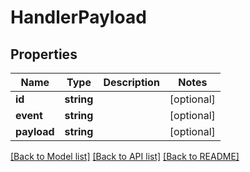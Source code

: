 # HandlerPayload

## Properties
Name | Type | Description | Notes
------------ | ------------- | ------------- | -------------
**id** | **string** |  | [optional] 
**event** | **string** |  | [optional] 
**payload** | **string** |  | [optional] 

[[Back to Model list]](../README.md#documentation-for-models) [[Back to API list]](../README.md#documentation-for-api-endpoints) [[Back to README]](../README.md)


